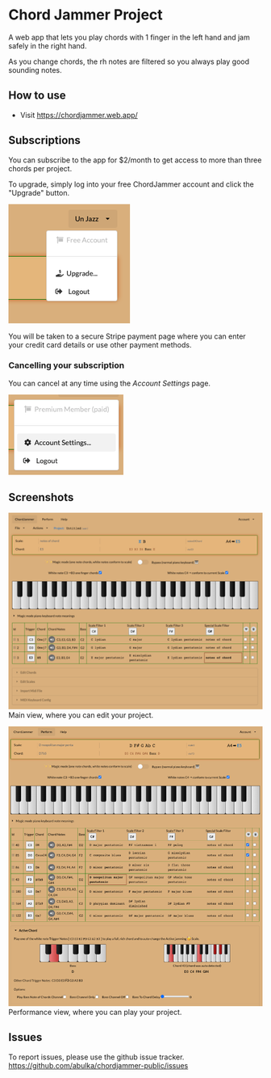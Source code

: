 # Chord Jammer Project

A web app that lets you play chords with 1 finger in the left hand
and jam safely in the right hand.

As you change chords, the rh notes are filtered so you always play good sounding notes.

## How to use

- Visit https://chordjammer.web.app/

## Subscriptions

You can subscribe to the app for $2/month to get access to more than three chords per project.  
<!-- A discounted rate of $20/year will also be available soon. -->

To upgrade, simply log into your free ChordJammer account and click the "Upgrade" button.

![Screenshot](doco/screenshot3-upgrade.png)

You will be taken to a secure Stripe payment page where you can enter your credit card details or use other payment methods.  

### Cancelling your subscription
You can cancel at any time using the *Account Settings* page.

![Screenshot](doco/screenshot4-account-settings.png)

## Screenshots

![Screenshot](doco/screenshot1.png)
Main view, where you can edit your project.

![Screenshot](doco/screenshot2.png)
Performance view, where you can play your project.

## Issues

To report issues, please use the github issue tracker.
https://github.com/abulka/chordjammer-public/issues
